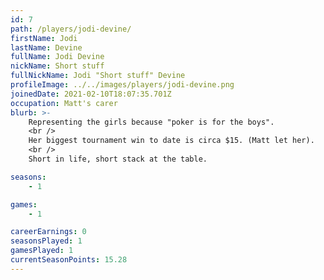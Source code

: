 ```yaml
---
id: 7
path: /players/jodi-devine/
firstName: Jodi
lastName: Devine
fullName: Jodi Devine
nickName: Short stuff
fullNickName: Jodi "Short stuff" Devine
profileImage: ../../images/players/jodi-devine.png
joinedDate: 2021-02-10T18:07:35.701Z
occupation: Matt's carer
blurb: >-
    Representing the girls because "poker is for the boys".
    <br />
    Her biggest tournament win to date is circa $15. (Matt let her).
    <br />
    Short in life, short stack at the table.

seasons:
    - 1

games:
    - 1

careerEarnings: 0
seasonsPlayed: 1
gamesPlayed: 1
currentSeasonPoints: 15.28
---
```

